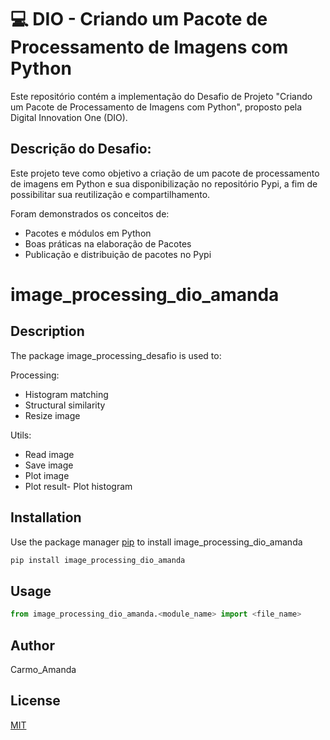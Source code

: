 # 💻 DIO - Criando um Pacote de Processamento de Imagens com Python

Este repositório contém a implementação do Desafio de Projeto "Criando um Pacote de Processamento de Imagens com Python", proposto pela Digital Innovation One (DIO).

## Descrição do Desafio:
Este projeto teve como objetivo a criação de um pacote de processamento de imagens em Python e sua disponibilização no repositório Pypi, a fim de possibilitar sua reutilização e compartilhamento.

Foram demonstrados os conceitos de:
- Pacotes e módulos em Python
- Boas práticas na elaboração de Pacotes
- Publicação e distribuição de pacotes no Pypi

# image_processing_dio_amanda

## Description
The package image_processing_desafio is used to:

Processing:
- Histogram matching
- Structural similarity
- Resize image
	
Utils:
- Read image
- Save image
- Plot image
- Plot result- Plot histogram

## Installation

Use the package manager [pip](https://pip.pypa.io/en/stable/) to install image_processing_dio_amanda

```bash
pip install image_processing_dio_amanda
```

## Usage

```python
from image_processing_dio_amanda.<module_name> import <file_name>
```

## Author
Carmo_Amanda

## License
[MIT](https://choosealicense.com/licenses/mit/)